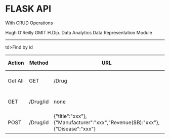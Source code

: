 # FLASK API 
With CRUD Operations

Hugh O'Reilly
GMIT H.Dip. Data Analytics 
Data Representation Module
___

<table>
<thead>
<tr>
<th>Action</th>
<th>Method</th>
<th>URL</th>
<th>Sample Params</th> 
<th>Sample Return</th>
</tr>
</thead>
<tbody>
<tr>
<td>Get All</td>
<td>GET</td>
<td>/Drug</td>
<td>none</td>
<td>[{...},{...},{...}]</td>  
</tr>
<tr>
td>Find by id</td>
<td>GET</td>
<td>/Drug/id</td>
<td>none</td>
<td>[{"id":"1","title":"xxx"},{"Manufacturer":"xxx","Revenue($B):"xxx"},{"Disease":"xxx"}]
</td> 
<td>Create</td>
<tr>
<td>POST</td>
<td>/Drug/id</td>
<td>{"title":"xxx"},{"Manufacturer":"xxx","Revenue($B):"xxx"},{"Disease":"xxx"}</td>
<td>[{"id":"1","title":"xxx"},{"Manufacturer":"xxx","Revenue($B):"xxx"},{"Disease":"xxx"}]
</td>
</tr>
</tbody>
</table>

